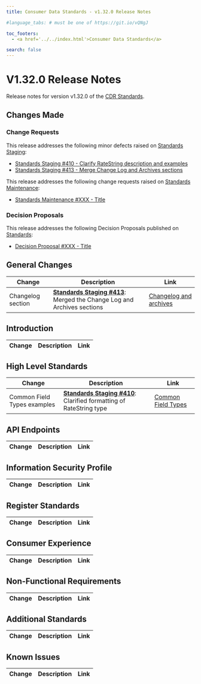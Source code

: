```yaml
---
title: Consumer Data Standards - v1.32.0 Release Notes

#language_tabs: # must be one of https://git.io/vQNgJ

toc_footers:
  - <a href='../../index.html'>Consumer Data Standards</a>

search: false
---
```


# V1.32.0 Release Notes
Release notes for version v1.32.0 of the [CDR Standards](../../index.html).

## Changes Made
### Change Requests

This release addresses the following minor defects raised on [Standards Staging](https://github.com/ConsumerDataStandardsAustralia/standards-staging/issues):

- [Standards Staging #410 - Clarify RateString description and examples](https://github.com/ConsumerDataStandardsAustralia/standards-staging/issues/410)
- [Standards Staging #413 - Merge Change Log and Archives sections](https://github.com/ConsumerDataStandardsAustralia/standards-staging/issues/413)

This release addresses the following change requests raised on [Standards Maintenance](https://github.com/ConsumerDataStandardsAustralia/standards-maintenance/issues):

- [Standards Maintenance #XXX - Title](https://github.com/ConsumerDataStandardsAustralia/standards-maintenance/issues/XXX)


### Decision Proposals
This release addresses the following Decision Proposals published on [Standards](https://github.com/ConsumerDataStandardsAustralia/standards/issues):

- [Decision Proposal #XXX - Title](https://github.com/ConsumerDataStandardsAustralia/standards/issues/XXX)


## General Changes
|Change|Description|Link|
|------|-----------|----|
| Changelog section | [**Standards Staging #413**](https://github.com/ConsumerDataStandardsAustralia/standards-staging/issues/413): Merged the Change Log and Archives sections | [Changelog and archives](../../#changelog-and-archives)


## Introduction
|Change|Description|Link|
|------|-----------|----|


## High Level Standards
|Change|Description|Link|
|------|-----------|----|
| Common Field Types examples | [**Standards Staging #410**](https://github.com/ConsumerDataStandardsAustralia/standards-staging/issues/410): Clarified formatting of RateString type | [Common Field Types](../../#common-field-types)


## API Endpoints
|Change|Description|Link|
|------|-----------|----|


## Information Security Profile
|Change|Description|Link|
|------|-----------|----|


## Register Standards
|Change|Description|Link|
|------|-----------|----|


## Consumer Experience
|Change|Description|Link|
|------|-----------|----|


## Non-Functional Requirements
|Change|Description|Link|
|------|-----------|----|


## Additional Standards
|Change|Description|Link|
|------|-----------|----|


## Known Issues
|Change|Description|Link|
|------|-----------|----|

